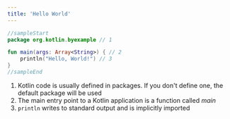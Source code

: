 ```yaml
---
title: 'Hello World'
---
```


<div class="sample" markdown="1">

```kotlin
//sampleStart
package org.kotlin.byexample // 1

fun main(args: Array<String>) { // 2
    println("Hello, World!") // 3
}
//sampleEnd
```

</div>


1.  Kotlin code is usually defined in packages. If you don't define one, the default package will be used
2. The main entry point to a Kotlin application is a function called *main*
3. `println` writes to standard output and is implicitly imported

